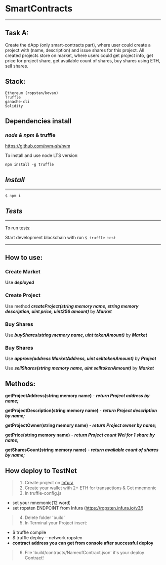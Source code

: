 # SmartContracts
---
## Task A:
Create the dApp (only smart-contracts part), where user could create a project with (name, description) and issue shares for this project.
All created projects store on market, where users could get project info, get price for project share, get available count of shares, buy shares using ETH, sell shares.

## Stack:
    Ethereum (ropstan/kovan)
    Truffle
    ganache-cli
    Solidity
## Dependencies install

### _node & npm_ & truffle

<https://github.com/nvm-sh/nvm>

To install and use node LTS version:

```
npm install -g truffle
```

## _Install_

---

```bash
$ npm i
```

## _Tests_

---

To run tests:

Start development blockchain with run `$ truffle test`


---
## How to use:
### Create Market
Use ***deployed***
### Create Project
Use method ***createProject(string memory name, string memory description, uint price, uint256 amount)*** by ***Market*** 
### Buy Shares
Use ***buyShares(string memory name, uint tokenAmount)*** by ***Market*** 
### Buy Shares
Use ***approve(address MarketAddress, uint selltokenAmount)*** by ***Project*** 

Use ***sellShares(string memory name, uint selltokenAmount)*** by ***Market*** 

## Methods:

**getProjectAddress(string memory name)** - ***return Project address by name;***

**getProjectDescription(string memory name)** - ***return Project description by name;***

**getProjectOwner(string memory name)** - ***return Project owner by name;***

**getPrice(string memory name)** - ***return Project count Wei for 1 share by name;***

**getSharesCount(string memory name)** - ***return available count of shares by name;***

## How deploy to TestNet

> 1. Create project on [Infura](https://infura.io/dashboard)
> 2. Create your wallet with 2+ ETH for transactions & Get mnemonic
> 3. In truffle-config.js

* set your mnemonic(12 word)
* set ropsten ENDPOINT from Infura (https://ropsten.infura.io/v3/<ProjectID>)
    
> 4. Delete folder 'build'
> 5. In Terminal your Project insert:

* $ truffle compile
* $ truffle deploy --network ropsten
* **contract address you can get from console after successful deploy**

> 6. File 'build/contracts/NameofContract.json' it's your deploy Contract!


